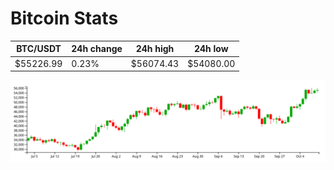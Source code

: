 # Bitcoin Stats

BTC/USDT|24h change|24h high|24h low|
|---|---|---|---|
|$55226.99|0.23%|$56074.43|$54080.00|

<img src="./chart.svg">
